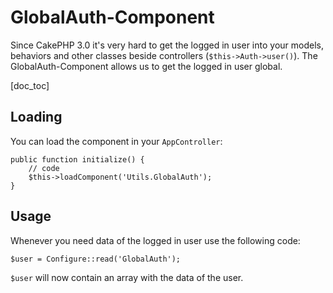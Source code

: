 GlobalAuth-Component
==============

Since CakePHP 3.0 it's very hard to get the logged in user into your models, behaviors and other classes beside
controllers (`$this->Auth->user()`).
The GlobalAuth-Component allows us to get the logged in user global.

[doc_toc]

Loading
--------

You can load the component in your `AppController`:

    public function initialize() {
        // code
        $this->loadComponent('Utils.GlobalAuth');
    }
    
Usage
-----

Whenever you need data of the logged in user use the following code:

    $user = Configure::read('GlobalAuth');
    
`$user` will now contain an array with the data of the user.
